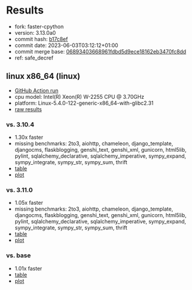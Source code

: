 # Results

- fork: faster-cpython
- version: 3.13.0a0
- commit hash: [b17c8ef](https://github.com/faster%2dcpython/cpython/commit/b17c8ef)
- commit date: 2023-06-03T03:12:12+01:00
- commit merge base: [06893403668961fdbd5d9ece18162eb3470fc8dd](https://github.com/faster%2dcpython/cpython/commit/06893403668961fdbd5d9ece18162eb3470fc8dd)
- ref: safe_decref

## linux x86_64 (linux)

- [GitHub Action run](https://github.com/faster-cpython/benchmarking/actions/runs/5178440638)
- cpu model: Intel(R) Xeon(R) W-2255 CPU @ 3.70GHz
- platform: Linux-5.4.0-122-generic-x86_64-with-glibc2.31
- [raw results](bm-20230603-linux-x86_64-faster%252dcpython-safe_decref-3.13.0a0-b17c8ef.json)

### vs. 3.10.4

- 1.30x faster
- missing benchmarks: 2to3, aiohttp, chameleon, django_template, djangocms, flaskblogging, genshi_text, genshi_xml, gunicorn, html5lib, pylint, sqlalchemy_declarative, sqlalchemy_imperative, sympy_expand, sympy_integrate, sympy_str, sympy_sum, thrift
- [table](bm-20230603-linux-x86_64-faster%252dcpython-safe_decref-3.13.0a0-b17c8ef-vs-3.10.4.md)
- [plot](bm-20230603-linux-x86_64-faster%252dcpython-safe_decref-3.13.0a0-b17c8ef-vs-3.10.4.png)

### vs. 3.11.0

- 1.05x faster
- missing benchmarks: 2to3, aiohttp, chameleon, django_template, djangocms, flaskblogging, genshi_text, genshi_xml, gunicorn, html5lib, pylint, sqlalchemy_declarative, sqlalchemy_imperative, sympy_expand, sympy_integrate, sympy_str, sympy_sum, thrift
- [table](bm-20230603-linux-x86_64-faster%252dcpython-safe_decref-3.13.0a0-b17c8ef-vs-3.11.0.md)
- [plot](bm-20230603-linux-x86_64-faster%252dcpython-safe_decref-3.13.0a0-b17c8ef-vs-3.11.0.png)

### vs. base

- 1.01x faster
- [table](bm-20230603-linux-x86_64-faster%252dcpython-safe_decref-3.13.0a0-b17c8ef-vs-base.md)
- [plot](bm-20230603-linux-x86_64-faster%252dcpython-safe_decref-3.13.0a0-b17c8ef-vs-base.png)

